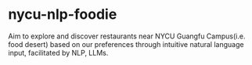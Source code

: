 # nycu-nlp-foodie
Aim to explore and discover restaurants near NYCU Guangfu Campus(i.e. food desert) based on our preferences through intuitive natural language input, facilitated by NLP, LLMs.
